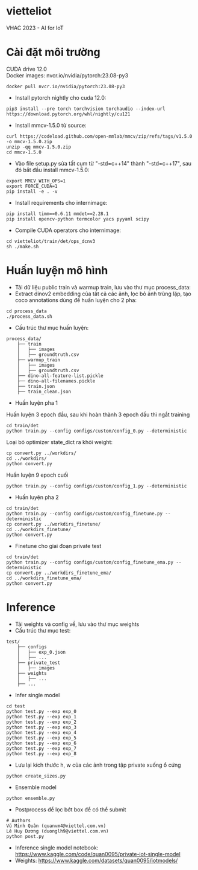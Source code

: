 # vietteliot
 VHAC 2023 - AI for IoT
# Cài đặt môi trường
 CUDA drive 12.0\
 Docker images: nvcr.io/nvidia/pytorch:23.08-py3
```
docker pull nvcr.io/nvidia/pytorch:23.08-py3
```
* Install pytorch nightly cho cuda 12.0:
```
pip3 install --pre torch torchvision torchaudio --index-url https://download.pytorch.org/whl/nightly/cu121
```
* Install mmcv-1.5.0 từ source:
```
curl https://codeload.github.com/open-mmlab/mmcv/zip/refs/tags/v1.5.0 -o mmcv-1.5.0.zip
unzip -qq mmcv-1.5.0.zip
cd mmcv-1.5.0
```
* Vào file setup.py sửa tất cụm từ "-std=c++14" thành "-std=c++17", sau đó bắt đầu install mmcv-1.5.0:
```
export MMCV_WITH_OPS=1
export FORCE_CUDA=1
pip install -e . -v
```
* Install requirements cho internimage:
```
pip install timm==0.6.11 mmdet==2.28.1
pip install opencv-python termcolor yacs pyyaml scipy
```
* Compile CUDA operators cho internimage:
```
cd vietteliot/train/det/ops_dcnv3
sh ./make.sh
```
# Huấn luyện mô hình
* Tải dữ liệu public train và warmup train, lưu vào thư mục process_data:
* Extract dinov2 embedding của tất cả các ảnh, lọc bỏ ảnh trùng lặp, tạo coco annotations dùng để huấn luyện cho 2 pha:
```
cd process_data
./process_data.sh
```
* Cấu trúc thư mục huấn luyện:
```
process_data/
    ├── train
    │   ├── images
    │   ├── groundtruth.csv
    ├── warmup_train
    │   ├── images
    │   ├── groundtruth.csv
    ├── dino-all-feature-list.pickle
    ├── dino-all-filenames.pickle
    ├── train.json
    ├── train_clean.json
```
* Huấn luyện pha 1

Huấn luyện 3 epoch đầu, sau khi hoàn thành 3 epoch đầu thì ngắt training
```
cd train/det
python train.py --config configs/custom/config_0.py --deterministic
```
Loại bỏ optimizer state_dict ra khỏi weight:
```
cp convert.py ../workdirs/
cd ../workdirs/
python convert.py
```
Huấn luyện 9 epoch cuối
```
python train.py --config configs/custom/config_1.py --deterministic

```
* Huấn luyện pha 2
```
cd train/det
python train.py --config configs/custom/config_finetune.py --deterministic
cp convert.py ../workdirs_finetune/
cd ../workdirs_finetune/
python convert.py
```
* Finetune cho giai đoạn private test
```
cd train/det
python train.py --config configs/custom/config_finetune_ema.py --deterministic
cp convert.py ../workdirs_finetune_ema/
cd ../workdirs_finetune_ema/
python convert.py
```
# Inference
* Tải weights và config về, lưu vào thư mục weights
* Cấu trúc thư mục test:
```
test/
    ├── configs
    │   ├── exp_0.json
    │   ├── ...
    ├── private_test
    │   ├── images
    ├── weights
    │   ├── ...
    ├── ...
```
* Infer single model
```
cd test
python test.py --exp exp_0
python test.py --exp exp_1
python test.py --exp exp_2
python test.py --exp exp_3
python test.py --exp exp_4
python test.py --exp exp_5
python test.py --exp exp_6
python test.py --exp exp_7
python test.py --exp exp_8
```
* Lưu lại kích thước h, w của các ảnh trong tập private xuống ổ cứng
```
python create_sizes.py
```
* Ensemble model
```
python ensemble.py
```
* Postprocess để lọc bớt box để có thể submit
```
# Authors
Vũ Minh Quân (quanvm4@viettel.com.vn)
Lê Huy Dương (duonglh9@viettel.com.vn)
python post.py
```
* Inference single model notebook: https://www.kaggle.com/code/quan0095/private-iot-single-model
* Weights: https://www.kaggle.com/datasets/quan0095/iotmodels/

